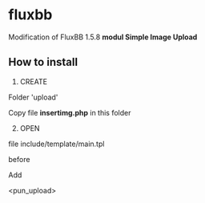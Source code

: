 # fluxbb
Modification of FluxBB 1.5.8  <strong>modul Simple Image Upload</strong>

<h2>How to install</h2>

1. CREATE

Folder 'upload'

Copy file <strong>insertimg.php</strong> in this folder

2. OPEN

file include/template/main.tpl

before 

</body>

Add 

<pun_upload>

